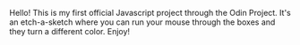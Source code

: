 Hello! This is my first official Javascript project through the Odin Project. It's an etch-a-sketch where you can run your mouse through the boxes and they turn a different color. Enjoy! 
